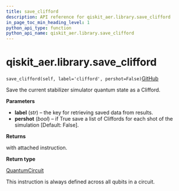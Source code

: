 ```yaml
---
title: save_clifford
description: API reference for qiskit_aer.library.save_clifford
in_page_toc_min_heading_level: 1
python_api_type: function
python_api_name: qiskit_aer.library.save_clifford
---
```


# qiskit\_aer.library.save\_clifford

<span id="qiskit_aer.library.save_clifford" />

`save_clifford(self, label='clifford', pershot=False)`[GitHub](https://github.com/qiskit/qiskit/tree/stable/0.39/qiskit_aer/library/save_instructions/save_clifford.py "view source code")

Save the current stabilizer simulator quantum state as a Clifford.

**Parameters**

*   **label** (*str*) – the key for retrieving saved data from results.
*   **pershot** (*bool*) – if True save a list of Cliffords for each shot of the simulation \[Default: False].

**Returns**

with attached instruction.

**Return type**

[QuantumCircuit](qiskit.circuit.QuantumCircuit "qiskit.circuit.QuantumCircuit")

<Admonition title="Note" type="note">
  This instruction is always defined across all qubits in a circuit.
</Admonition>

